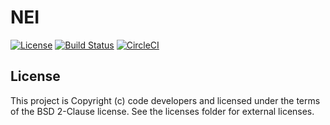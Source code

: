 # NEI

[![License](https://img.shields.io/badge/License-BSD%202--Clause-orange.svg)](https://opensource.org/licenses/BSD-2-Clause)
[![Build Status](https://travis-ci.org/NEI-modeling/NEI.svg?branch=master)](https://travis-ci.org/NEI-modeling/NEI)
[![CircleCI](https://circleci.com/gh/NEI-modeling/NEI/tree/master.svg?style=svg)](https://circleci.com/gh/NEI-modeling/NEI/tree/master)
## License


This project is Copyright (c) code developers and licensed under the
terms of the BSD 2-Clause license. See the licenses folder for
external licenses.
